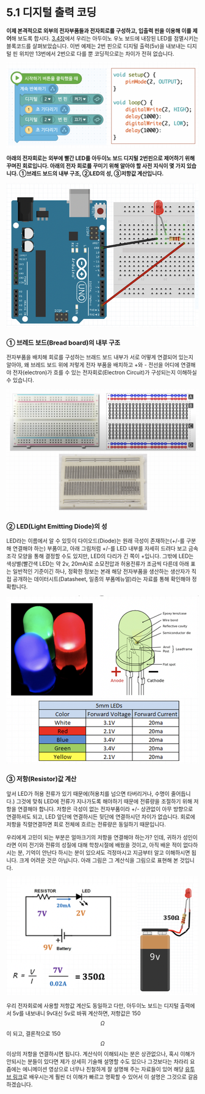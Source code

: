 # 5.1 디지털 출력 코딩

**이제 본격적으로 외부의 전자부품들과 전자회로를 구성하고, 입출력 핀을 이용해 이를 제어**해 보도록 합시다. [3.4장](../coding_start/hello-world.md)에서 우리는 아두이노 우노 보드에 내장된 LED를 점멸시키는 블록코드를 살펴보았습니다. 이번 예제는 2번 핀으로 디지털 출력\(5v\)을 내보내는 디지털 핀 위치만 13번에서 2번으로 다를 뿐 코딩적으로는 차이가 전혀 없습니다. 

![](../.gitbook/assets/image%20%2813%29.png)

**아래의 전자회로는 외부에 빨간 LED를  아두이노 보드 디지털 2번핀으로 제어하기 위해 꾸며진 회로입니다. 아래의 전자 회로를 꾸미기 위해 알아야 할 사전 지식이 몇 가지 있습니다. ①브레드 보드의 내부 구조, ②LED의 성, ③저항값 계산입니다.** 

![](../.gitbook/assets/image%20%288%29.png)

### ① 브레드 보드\(Bread board\)의 내부 구조

전자부품을 배치해 회로를 구성하는 브래드 보드 내부가 서로 어떻게 연결되어 있는지 알아야, 왜 브레드 보드 위에 저렇게 전자 부품을 배치하고 +와 - 전선을 어디에 연결해야 전자\(electron\)가 흐를 수 있는 전자회로\(Electron Circuit\)가 구성되는지 이해하실 수 있습니다. 

![](../.gitbook/assets/image%20%284%29.png)

### ② LED\(Light Emitting Diode\)의 성

LED라는 이름에서 알 수 있듯이 다이오드\(Diode\)는 원래 극성이 존재하는\(+/-를 구분해 연결해야 하는\) 부품이고, 아래 그림처럼 +/-를 LED 내부를 자세히 드려다 보고 금속조각 모양을 통해 결정할 수도 있지만, LED의 다리가 긴 쪽이 +입니다. 그밖에 LED는 색상별\(빨간색 LED는 약 2v, 20mA\)로 소모전압과 허용전류가 조금씩 다른데 아래 표는 일반적인 기준이긴 하나, 정확한 정보는 본래 해당 전자부품을 생산하는 생산자가 직접 공개하는 데이터시트\(Datasheet, 일종의 부품메뉴얼\)라는 자료를 통해 확인해야 정확합니다.

![](../.gitbook/assets/image%20%282%29.png)

### ③ 저항\(Resistor\)값 계산

앞서 LED가 허용 전류가 있기 때문에\(허용치를 넘으면 타버리거나, 수명이 줄어듭니다.\)  그것에 맞춰 LED에 전류가 지나가도록 해야하기 때문에 전류량을 조절하기 위해 저항을 연결해야 합니다. 저항은 극성이 없는 전자부품이라 +/- 상관없이 아무 방향으로 연결하셔도 되고, LED 앞단에 연결하시든 뒷단에 연결하시던 차이가 없습니다. 회로에 저항을 직렬연결하면 회로 전체에 흐르는 전류량은 동일하기 때문입니다.

우리에게 고민이 되는 부분은 얼마크기의 저항을 연결해야 하는가? 인데, 귀하가 성인이라면 이미 전기와 전류의 성질에 대해 학창시절에 배웠을 것이고, 아직 배운 적이 없다하시는 분, 기억이 안난다 하시는 분이 있으셔도 걱정마시고 지금부터 알고 이해하시면 됩니다. 크게 어려운 것은 아닙니다. 아래 그림은 그 계산식을 그림으로 표현해 본 것입니다. 

![](../.gitbook/assets/image%20%283%29.png)

우리 전자회로에 사용할 저항값 계산도 동일하고 다만, 아두이노 보드는 디지털 출력에서 5v를 내보내니 9v대신 5v로 바꿔 계산하면, 저항값은 150$$\Omega$$이 되고, 결론적으로 150$$\Omega$$이상의 저항을 연결하시면 됩니다. 계산식이 이해되시는 분은 상관없으나, 혹시 이해가 안되시는 분들이 있다면 제가 상세히 기술해 설명할 수도 있으나 그것보다는  차라리 요즘에는 에니메이션 영상으로 너무나 친철하게 잘 설명해 주는 자료들이 있어 해당 [유투브 링크](https://youtu.be/CQlwmrqhSas)로 배우시는게 훨씬 더 이해가 빠르고 명확할 수 있어서 이 설명은 그것으로 갈음하겠습니다.

